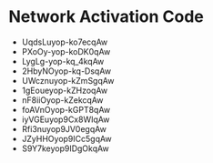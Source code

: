 # Network Activation Code
* UqdsLuyop-ko7ecqAw
* PXoOy-yop-koDK0qAw
* LygLg-yop-kq_4kqAw
* 2HbyNOyop-kq-DsqAw
* UWcznuyop-kZmSgqAw
* 1gEoueyop-kZHzoqAw
* nF8iiOyop-kZekcqAw
* foAVnOyop-kGPT8qAw
* iyVGEuyop9Cx8WIqAw
* Rfi3nuyop9JV0egqAw
* JZyHHOyop9ICc5gqAw
* S9Y7keyop9IDgOkqAw